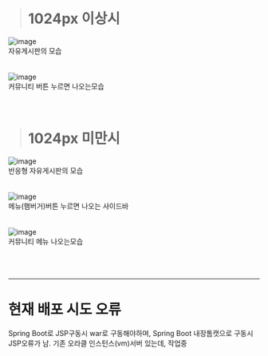 ># 1024px 이상시
![image](https://github.com/gogiari/mytoto/assets/125537936/a9f861e3-70c0-4496-9c63-af072b2f8e57)<br>
자유게시판의 모습
<br>
<br>
<br>
![image](https://github.com/gogiari/mytoto/assets/125537936/9412a30a-b590-4b69-8273-f0929f0f9502)<br>
커뮤니티 버튼 누르면 나오는모습
<br>
<br>
<br>


># 1024px 미만시
![image](https://github.com/gogiari/mytoto/assets/125537936/72cd5293-45b1-4c9d-9b9a-79b7c0500ec1)<br>
반응형 자유게시판의 모습
<br>
<br>
<br>
![image](https://github.com/gogiari/mytoto/assets/125537936/c1e79f86-63fe-4c42-9c37-d5cf9a3e204b)<br>
메뉴(햄버거)버튼 누르면 나오는 사이드바
<br>
<br>
<br>
![image](https://github.com/gogiari/mytoto/assets/125537936/95a2bcc3-de5e-444b-aabf-0b81edebd293)<br>
커뮤니티 메뉴 나오는모습
<br>
<br>
<br>
<br>

---
# 현재 배포 시도 오류
Spring Boot로 JSP구동시 war로 구동해야하며, Spring Boot 내장톰캣으로 구동시 JSP오류가 남. 기존 오라클 인스턴스(vm)서버 있는데, 작업중






